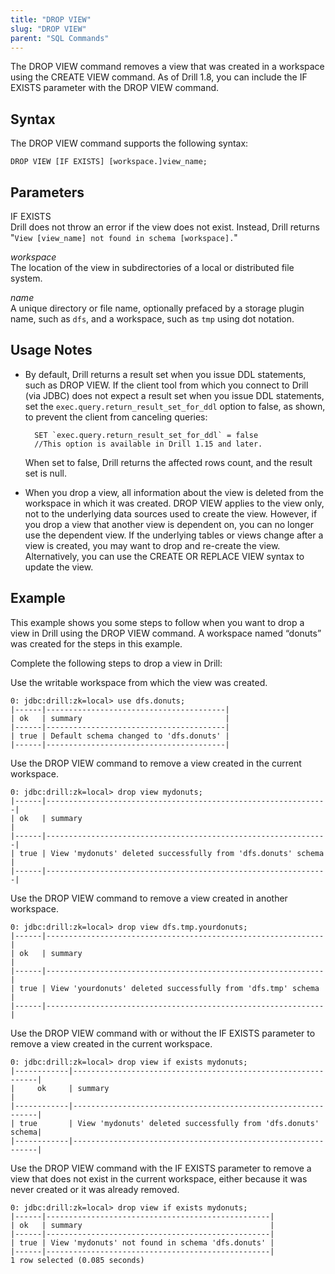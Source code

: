 ```yaml
---
title: "DROP VIEW"
slug: "DROP VIEW"
parent: "SQL Commands"
---
```


The DROP VIEW command removes a view that was created in a workspace using the CREATE VIEW command. As of Drill 1.8, you can include the IF EXISTS parameter with the DROP VIEW command.

## Syntax

The DROP VIEW command supports the following syntax:

    DROP VIEW [IF EXISTS] [workspace.]view_name;  

## Parameters  

IF EXISTS  
Drill does not throw an error if the view does not exist. Instead, Drill returns "`View [view_name] not found in schema [workspace].`"  

*workspace*  
The location of the view in subdirectories of a local or distributed file system.

*name*  
A unique directory or file name, optionally prefaced by a storage plugin name, such as `dfs`, and a workspace, such as `tmp` using dot notation. 

## Usage Notes  

- By default, Drill returns a result set when you issue DDL statements, such as DROP VIEW. If the client tool from which you connect to Drill (via JDBC) does not expect a result set when you issue DDL statements, set the `exec.query.return_result_set_for_ddl` option to false, as shown, to prevent the client from canceling queries:  

		SET `exec.query.return_result_set_for_ddl` = false  
		//This option is available in Drill 1.15 and later.   

	When set to false, Drill returns the affected rows count, and the result set is null.  



- When you drop a view, all information about the view is deleted from the workspace in which it was created. DROP VIEW applies to the view only, not to the underlying data sources used to create the view. However, if you drop a view that another view is dependent on, you can no longer use the dependent view. If the underlying tables or views change after a view is created, you may want to drop and re-create the view. Alternatively, you can use the CREATE OR REPLACE VIEW syntax to update the view.

## Example

This example shows you some steps to follow when you want to drop a view in Drill using the DROP VIEW command. A workspace named “donuts” was created for the steps in this example.  

Complete the following steps to drop a view in Drill:  

Use the writable workspace from which the view was created.

    0: jdbc:drill:zk=local> use dfs.donuts;
    |------|----------------------------------------|
    | ok   | summary                                |
    |------|----------------------------------------|
    | true | Default schema changed to 'dfs.donuts' |
    |------|----------------------------------------|
 
Use the DROP VIEW command to remove a view created in the current workspace.

    0: jdbc:drill:zk=local> drop view mydonuts;
    |------|---------------------------------------------------------------|
    | ok   | summary                                                       |
    |------|---------------------------------------------------------------|
    | true | View 'mydonuts' deleted successfully from 'dfs.donuts' schema |
    |------|---------------------------------------------------------------|

Use the DROP VIEW command to remove a view created in another workspace.

    0: jdbc:drill:zk=local> drop view dfs.tmp.yourdonuts;
    |------|--------------------------------------------------------------|
    | ok   | summary                                                      |
    |------|--------------------------------------------------------------|
    | true | View 'yourdonuts' deleted successfully from 'dfs.tmp' schema |
    |------|--------------------------------------------------------------|

Use the DROP VIEW command with or without the IF EXISTS parameter to remove a view created in the current workspace.  

    0: jdbc:drill:zk=local> drop view if exists mydonuts;
    |------------|--------------------------------------------------------------|
    |     ok     | summary                                                      |
    |------------|--------------------------------------------------------------|
    | true       | View 'mydonuts' deleted successfully from 'dfs.donuts' schema|
    |------------|--------------------------------------------------------------|

Use the DROP VIEW command with the IF EXISTS parameter to remove a view that does not exist in the current workspace, either because it was never created or it was already removed.

    0: jdbc:drill:zk=local> drop view if exists mydonuts;
    |------|--------------------------------------------------|
    | ok   | summary                                          |
    |------|--------------------------------------------------|
    | true | View 'mydonuts' not found in schema 'dfs.donuts' |
    |------|--------------------------------------------------|
    1 row selected (0.085 seconds)


